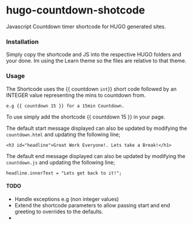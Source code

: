 # hugo-countdown-shotcode
Javascript Countdown timer shortcode for HUGO generated sites.


### Installation
Simply copy the shortcode and JS into the respective HUGO folders and your done. Im using the Learn theme so the files are relative to that theme. 

### Usage
The Shortcode uses the {{ countdown `int`}} short code followed by an  INTEGER value representing the mins to countdown from.

```e.g {{ countdown 15 }} for a 15min Countdown.```

To use simply add the shortcode {{ countdown 15 }} in your page. 

The default start message displayed can also be updated by modifying the `countdown.html` and updating the following line;

```<h3 id="headline">Great Work Everyone!. Lets take a Break!</h1>```

The default end message displayed can also be updated by modifying the `countdown.js` and updating the following line;

```headline.innerText = "Lets get back to it!";```


#### TODO
+ Handle exceptions e.g (non integer values)
+ Extend the shortcode parameters to allow passing start and end greeting to overrides to the defaults.
+ 


